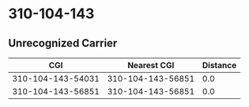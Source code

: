 # 310-104-143
## Unrecognized Carrier


| CGI | Nearest CGI | Distance |
|-----|-------------|----------|
| 310-104-143-54031 | 310-104-143-56851 | 0.0 |
| 310-104-143-56851 | 310-104-143-56851 | 0.0 |
